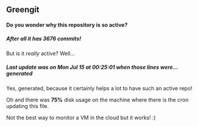 ## Greengit

#### Do you wonder why this repository is so active?

##### After all it has 3676 commits!

But is it *really* active? Well...

##### Last update was on Mon Jul 15 at 00:25:01 when those lines were... generated

Yes, generated, because it certainly helps a lot to have such an active repo!

Oh and there was **75%** disk usage on the machine
where there is the cron updating this file.

Not the best way to monitor a VM in the cloud but it works! :)
